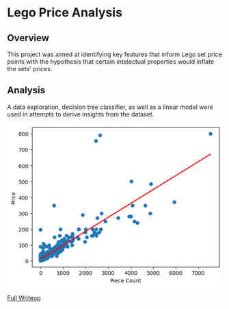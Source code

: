 # Lego Price Analysis

## Overview

This project was aimed at identifying key features that inform Lego set price points with the hypothesis that certain intelectual properties would inflate the sets' prices.

## Analysis

A data exploration, decision tree classifier, as well as a linear model were used in attempts to derive insights from the dataset.

![Vis](../Images/Lego.png "Lego Set Scatterplot")

<a href="https://github.com/kinikepike1/ProjectShowcase/tree/main/LegoPriceAnalysis/LegoPriceAnalysis.pdf" target="_blank" rel="noopener noreferrer">Full Writeup</a>
